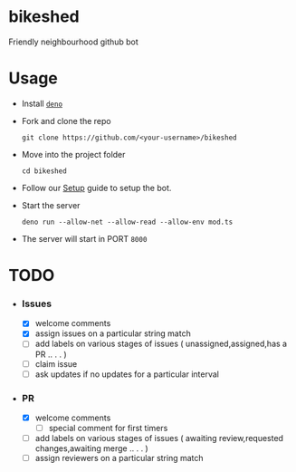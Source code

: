 # bikeshed

Friendly neighbourhood github bot

# Usage

- Install [`deno`](https://deno.land/#installation)

- Fork and clone the repo

  ```
  git clone https://github.com/<your-username>/bikeshed
  ```

- Move into the project folder

  ```
  cd bikeshed
  ```

- Follow our [Setup](https://github.com/daemon1024/bikeshed/blob/main/Setup.md) guide to setup the bot.

- Start the server

  ```
  deno run --allow-net --allow-read --allow-env mod.ts
  ```

- The server will start in PORT `8000`

# TODO

- ### Issues
  - [x] welcome comments
  - [x] assign issues on a particular string match
  - [ ] add labels on various stages of issues ( unassigned,assigned,has a PR ..
        . . )
  - [ ] claim issue
  - [ ] ask updates if no updates for a particular interval
- ### PR
  - [x] welcome comments
    - [ ] special comment for first timers
  - [ ] add labels on various stages of issues ( awaiting review,requested
        changes,awaiting merge .. . . )
  - [ ] assign reviewers on a particular string match
